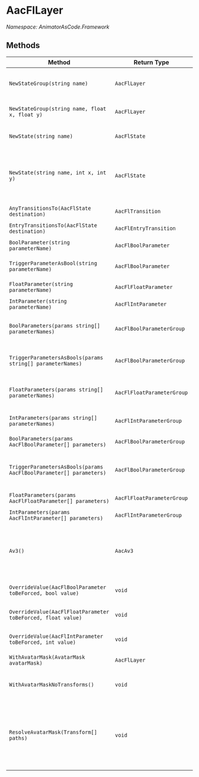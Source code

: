 # AacFlLayer
*Namespace: AnimatorAsCode.Framework*

## Methods
| Method | Return Type | Description |
|-|-|-|
| `NewStateGroup(string name)` | `AacFlLayer` | Creates a Sub State Machine inside the layer, positioned below the last generated state of this layer. |
| `NewStateGroup(string name, float x, float y)` | `AacFlLayer` | Creates a Sub State Machine inside the layer, positioned at the provided `x` and `y` values |
| `NewState(string name)` | `AacFlState` | Create a new state, initially positioned below the last generated state of this layer. |
| `NewState(string name, int x, int y)` | `AacFlState` | Create a new state at a specific position `x` and `y`, in grid units. The grid size is defined in the DefaultsProvider of the AacConfiguration of AAC. `x` positive goes right, `y` positive goes down. |
| `AnyTransitionsTo(AacFlState destination)` | `AacFlTransition ` | Create a transition from Any to the `destination` state. |
| `EntryTransitionsTo(AacFlState destination)` | `AacFlEntryTransition ` | Create a transition from the Entry to the `destination` state. |
| `BoolParameter(string parameterName)` | `AacFlBoolParameter ` | Create a Bool parameter in the animator. |
| `TriggerParameterAsBool(string parameterName)` | `AacFlBoolParameter ` | Create a Trigger parameter in the animator, but returns a Bool parameter for use in AAC. |
| `FloatParameter(string parameterName)` | `AacFlFloatParameter ` | Create a Float parameter in the animator. |
| `IntParameter(string parameterName)` | `AacFlIntParameter ` | Create an Int parameter in the animator. |
| `BoolParameters(params string[] parameterNames)` | `AacFlBoolParameterGroup ` | Create multiple Bool parameters in the animator, and returns a group of multiple Bools. |
| `TriggerParametersAsBools(params string[] parameterNames)` | `AacFlBoolParameterGroup ` | Create multiple Trigger parameters in the animator, but returns a group of multiple Bools for use in AAC. |
| `FloatParameters(params string[] parameterNames)` | `AacFlFloatParameterGroup ` | Create multiple Float parameters in the animator, and returns a group of multiple Bools. |
| `IntParameters(params string[] parameterNames)` | `AacFlIntParameterGroup ` | Create multiple Int parameters in the animator, and returns a group of multiple Bools. |
| `BoolParameters(params AacFlBoolParameter[] parameters)` | `AacFlBoolParameterGroup ` | Combine multiple Int parameters into a group. |
| `TriggerParametersAsBools(params AacFlBoolParameter[] parameters)` | `AacFlBoolParameterGroup ` | Combine multiple Trigger parameters into a group. FIXME: This is a pointless function because BoolParameters already exists. |
| `FloatParameters(params AacFlFloatParameter[] parameters)` | `AacFlFloatParameterGroup ` | Combine multiple Int parameters into a group. |
| `IntParameters(params AacFlIntParameter[] parameters)` | `AacFlIntParameterGroup ` | Combine multiple Int parameters into a group. |
| `Av3()` | `AacAv3 ` | Return an AacAv3 object, letting you select various standard Avatars 3.0 Animator Parameters. Subsequently invoking its functions will create invoked parameters in that layer. |
| `OverrideValue(AacFlBoolParameter toBeForced, bool value)` | `void ` | Set the Bool value of `toBeForced` parameter to `value` in the animator. |
| `OverrideValue(AacFlFloatParameter toBeForced, float value)` | `void ` | Set the Float value of `toBeForced` parameter to `value` in the animator. |
| `OverrideValue(AacFlIntParameter toBeForced, int value)` | `void ` | Set the Int value of `toBeForced` parameter to `value` in the animator. |
| `WithAvatarMask(AvatarMask avatarMask)` | `AacFlLayer ` | Set the Avatar Mask of the layer. |
| `WithAvatarMaskNoTransforms()` | `void ` | Set the Avatar Mask of the layer to be an Avatar Mask which denies all transforms. The asset is generated into the container. |
| `ResolveAvatarMask(Transform[] paths)` | `void ` | Set the Avatar Mask of the layer to be an Avatar Mask that allows the specified transforms. If `paths` is an empty array, all transforms are denied, which is effectively the same as calling `.WithAvatarMaskNoTransforms()`. The asset is generated into the container. |



